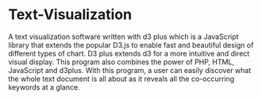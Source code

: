 # Text-Visualization
A text visualization software written with d3 plus which is a JavaScript library that extends the popular D3.js to enable fast and beautiful design of different types of chart. D3 plus extends d3 for a more intuitive and direct visual display. This program also combines the power of PHP, HTML, JavaScript and d3plus. With this program, a user can easily discover what the whole text document is all about as it reveals all the co-occurring keywords at a glance.
